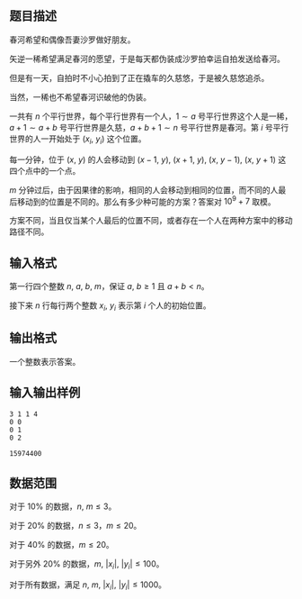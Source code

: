 ## 题目描述

春河希望和偶像吾妻沙罗做好朋友。

矢逆一稀希望满足春河的愿望，于是每天都伪装成沙罗拍幸运自拍发送给春河。

但是有一天，自拍时不小心拍到了正在撬车的久慈悠，于是被久慈悠追杀。

当然，一稀也不希望春河识破他的伪装。

一共有 $n$ 个平行世界，每个平行世界有一个人，$1\sim a$ 号平行世界这个人是一稀，$a+1\sim a+b$ 号平行世界是久慈，$a+b+1\sim n$ 号平行世界是春河。第 $i$ 号平行世界的人一开始处于 $(x_i,\ y_i)$ 这个位置。

每一分钟，位于 $(x,\ y)$ 的人会移动到 $(x−1,\ y),\ (x+1,\ y),\ (x,\ y−1),\ (x,\ y+1)$ 这四个点中的一个点。

$m$ 分钟过后，由于因果律的影响，相同的人会移动到相同的位置，而不同的人最后移动到的位置是不同的。那么有多少种可能的方案？答案对 $10^9+7$ 取模。

方案不同，当且仅当某个人最后的位置不同，或者存在一个人在两种方案中的移动路径不同。

## 输入格式

第一行四个整数 $n,\ a,\ b,\ m$，保证 $a,\ b\geq 1$ 且 $a+b < n$。

接下来 $n$ 行每行两个整数 $x_i,\ y_i$ 表示第 $i$ 个人的初始位置。

## 输出格式

一个整数表示答案。

## 输入输出样例

```input1
3 1 1 4
0 0
0 1
0 2
```

```output1
15974400
```

## 数据范围

对于 $10\%$ 的数据，$n,\ m\leq 3$。

对于 $20\%$ 的数据，$n\leq 3$，$m\leq 20$。

对于 $40\%$ 的数据，$m\leq 20$。

对于另外 $20\%$ 的数据，$m,\ |x_i|,\ |y_i|\leq 100$。

对于所有数据，满足 $n,\ m,\ |x_i|,\ |y_i|\leq 1000$。